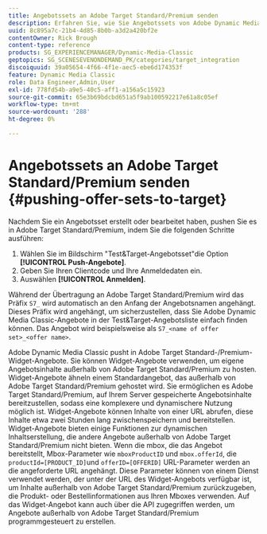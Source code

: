 ```yaml
---
title: Angebotssets an Adobe Target Standard/Premium senden
description: Erfahren Sie, wie Sie Angebotssets von Adobe Dynamic Media Classic an Adobe Target Standard/Premium pushen.
uuid: 8c895a7c-21b4-4d85-8b0b-a3d2a420bf2e
contentOwner: Rick Brough
content-type: reference
products: SG_EXPERIENCEMANAGER/Dynamic-Media-Classic
geptopics: SG_SCENESEVENONDEMAND_PK/categories/target_integration
discoiquuid: 39a05654-4f66-4f1e-aec5-ebe6d174353f
feature: Dynamic Media Classic
role: Data Engineer,Admin,User
exl-id: 778fd54b-a9e5-40c5-aff1-a156a5c15923
source-git-commit: 65e3b69bdcbd651a5f9ab100592217e61a8c05ef
workflow-type: tm+mt
source-wordcount: '288'
ht-degree: 0%

---
```


# Angebotssets an Adobe Target Standard/Premium senden {#pushing-offer-sets-to-target}

Nachdem Sie ein Angebotsset erstellt oder bearbeitet haben, pushen Sie es in Adobe Target Standard/Premium, indem Sie die folgenden Schritte ausführen:

1. Wählen Sie im Bildschirm &quot;Test&amp;Target-Angebotsset&quot;die Option **[!UICONTROL Push-Angebote]**.
1. Geben Sie Ihren Clientcode und Ihre Anmeldedaten ein.
1. Auswählen **[!UICONTROL Anmelden]**.

Während der Übertragung an Adobe Target Standard/Premium wird das Präfix `S7_` wird automatisch an den Anfang der Angebotsnamen angehängt. Dieses Präfix wird angehängt, um sicherzustellen, dass Sie Adobe Dynamic Media Classic-Angebote in der Test&amp;Target-Angebotsliste einfach finden können. Das Angebot wird beispielsweise als `S7_<name of offer set>_<offer name>`.

Adobe Dynamic Media Classic pusht in Adobe Target Standard-/Premium-Widget-Angebote. Sie können Widget-Angebote verwenden, um eigene Angebotsinhalte außerhalb von Adobe Target Standard/Premium zu hosten. Widget-Angebote ähneln einem Standardangebot, das außerhalb von Adobe Target Standard/Premium gehostet wird. Sie ermöglichen es Adobe Target Standard/Premium, auf Ihrem Server gespeicherte Angebotsinhalte bereitzustellen, sodass eine komplexere und dynamischere Nutzung möglich ist. Widget-Angebote können Inhalte von einer URL abrufen, diese Inhalte etwa zwei Stunden lang zwischenspeichern und bereitstellen. Widget-Angebote bieten einige Funktionen zur dynamischen Inhaltserstellung, die andere Angebote außerhalb von Adobe Target Standard/Premium nicht bieten. Wenn die mbox, die das Angebot bereitstellt, Mbox-Parameter wie `mboxProductID` und `mbox.offerId`, die `productId=[PRODUCT_ID]`und `offerID=[OFFERID]` URL-Parameter werden an die angeforderte URL angehängt. Diese Parameter können von einem Dienst verwendet werden, der unter der URL des Widget-Angebots verfügbar ist, um Inhalte außerhalb von Adobe Target Standard/Premium zurückzugeben, die Produkt- oder Bestellinformationen aus Ihren Mboxes verwenden. Auf das Widget-Angebot kann auch über die API zugegriffen werden, um Angebote außerhalb von Adobe Target Standard/Premium programmgesteuert zu erstellen.
